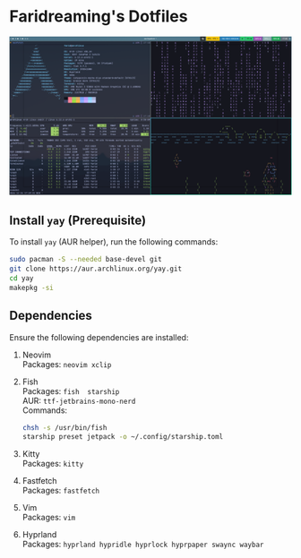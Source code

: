 # Faridreaming's Dotfiles

![Screenshot](assets/images/2024-12-24-174930_hyprshot.png)

## Install `yay` (Prerequisite)

To install `yay` (AUR helper), run the following commands:

```bash
sudo pacman -S --needed base-devel git
git clone https://aur.archlinux.org/yay.git
cd yay
makepkg -si
```

## Dependencies

Ensure the following dependencies are installed:

1. Neovim\
   Packages: `neovim xclip`

2. Fish\
    Packages: `fish  starship`\
    AUR: `ttf-jetbrains-mono-nerd`\
   Commands:

   ```bash
   chsh -s /usr/bin/fish
   starship preset jetpack -o ~/.config/starship.toml
   ```

3. Kitty\
   Packages: `kitty`

4. Fastfetch\
   Packages: `fastfetch`

5. Vim\
   Packages: `vim`

6. Hyprland\
   Packages: `hyprland hypridle hyprlock hyprpaper swaync waybar`
